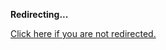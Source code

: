 <!DOCTYPE html>
<html>
<head>
<title>Redirecting...</title>
<link rel="canonical" href="http://blog.jle.im/entry/auto-a-todo-gui-application-with-auto-on.html.md"/>
<meta http-equiv="content-type" content="text/html; charset=utf-8" />
<script>
(function(i,s,o,g,r,a,m){i['GoogleAnalyticsObject']=r;i[r]=i[r]||function(){
(i[r].q=i[r].q||[]).push(arguments)},i[r].l=1*new Date();a=s.createElement(o),
m=s.getElementsByTagName(o)[0];a.async=1;a.src=g;m.parentNode.insertBefore(a,m)
})(window,document,'script','//www.google-analytics.com/analytics.js','ga');
ga('create', { trackingId: 'UA-443711-8', cookieDomain: 'jle.im', redirect: 'http://blog.jle.im/entry/auto-a-todo-gui-application-with-auto-on.html.md'});
ga('send', { hitType: 'pageview', hitCallback: function() { document.location.href = 'http://blog.jle.im/entry/auto-a-todo-gui-application-with-auto-on.html.md'; } });
</script>
</head>
<body>
  <p><strong>Redirecting...</strong></p>
  <p><a href='http://blog.jle.im/entry/auto-a-todo-gui-application-with-auto-on.html.md'>Click here if you are not redirected.</a></p>
  <script>
    setTimeout(function() { document.location.href = 'http://blog.jle.im/entry/auto-a-todo-gui-application-with-auto-on.html.md'; }, 1000);
  </script>
</body>
</html>
